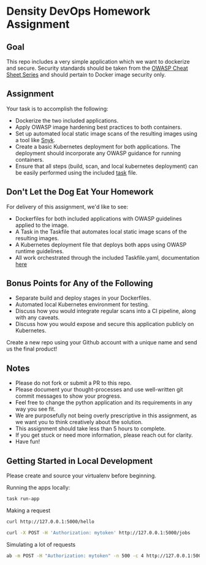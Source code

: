 # Density DevOps Homework Assignment

## Goal

This repo includes a very simple application which we want to dockerize and secure.  Security standards should be taken from the [OWASP Cheat Sheet Series](https://cheatsheetseries.owasp.org/index.html) and should pertain to Docker image security only.

## Assignment

Your task is to accomplish the following:

- Dockerize the two included applications.
- Apply OWASP image hardening best practices to both containers.
- Set up automated local static image scans of the resulting images using a tool like [Snyk](https://snyk.io/).
- Create a basic Kubernetes deployment for both applications.  The deployment should incorporate any OWASP guidance for running containers.
- Ensure that all steps (build, scan, and local kubernetes deployment) can be easily performed using the included [task](https://github.com/go-task/task) file.

## Don't Let the Dog Eat Your Homework

For delivery of this assignment, we'd like to see:

- Dockerfiles for both included applications with OWASP guidelines applied to the image.
- A Task in the Taskfile that automates local static image scans of the resulting images.
- A Kubernetes deployment file that deploys both apps using OWASP runtime guidelines.
- All work orchestrated through the included Taskfile.yaml, documentation [here](https://taskfile.dev/#/)

## Bonus Points for Any of the Following

- Separate build and deploy stages in your Dockerfiles.
- Automated local Kubernetes environment for testing.
- Discuss how you would integrate regular scans into a CI pipeline, along with any caveats.
- Discuss how you would expose and secure this application publicly on Kubernetes.

Create a new repo using your Github account with a unique name and send us the final product!


## Notes

- Please do not fork or submit a PR to this repo.
- Please document your thought-processes and use well-written git commit messages to show your progress.
- Feel free to change the python application and its requirements in any way you see fit.
- We are purposefully not being overly prescriptive in this assignment, as we want you to think creatively about the solution.
- This assignment should take less than 5 hours to complete.
- If you get stuck or need more information, please reach out for clarity.
- Have fun!

## Getting Started in Local Development

Please create and source your virtualenv before beginning. 

Running the apps locally:

```bash
task run-app
```

Making a request

```bash
curl http://127.0.0.1:5000/hello

curl -X POST -H 'Authorization: mytoken' http://127.0.0.1:5000/jobs
```

Simulating a lot of requests

```bash
ab -m POST -H "Authorization: mytoken" -n 500 -c 4 http://127.0.0.1:5000/jobs
```
